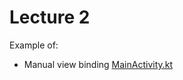 # Lecture 2

Example of:
* Manual view binding [MainActivity.kt](app/src/main/java/com/example/helloworld/MainActivity.kt)


